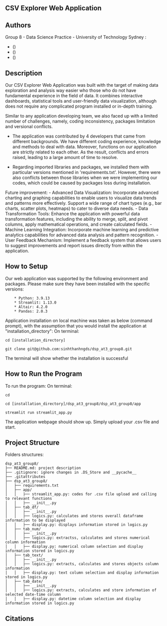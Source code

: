 ## CSV Explorer Web Application

## Authors
Group 8 - Data Science Practice - University of Technology Sydney : 
- <first and last name> (<UTS student id>)
- <first and last name> (<UTS student id>)
- <first and last name> (<UTS student id>)

## Description
<What your application does>
	Our CSV Explorer Web Application was built with the target of making data exploration and analysis way easier who those who do not have fundamental experience in the field of data. It combines interactive dashboards, statistical tools and user-friendly data visualization, although does not require any complicated program installed or in-depth training.

Similar to any application developing team, we also faced up with a limited number of challenges, namely, coding inconsistency, packages limitation and versional conflicts.

- The application was contributed by 4 developers that came from different backgrounds. We have different coding experience, knowledge and methods to deal with data. Moreover, functions on our application are strictly related to each other. As the result, conflicts and errors raised, leading to a large amount of time to resolve.

- Regarding imported libraries and packages, we installed them with particular versions mentioned in 'requirements.txt'. However, there were also conflicts between those libraries when we were implementing our codes, which could be caused by packages loss during installation.

Future improvement:
	- Advanced Data Visualization: Incorporate advanced charting and graphing capabilities to enable users to visualize data trends and patterns more effectively. Support a wide range of chart types (e.g., bar charts, scatter plots, heatmaps) to cater to diverse data needs.
	- Data Transformation Tools: Enhance the application with powerful data transformation features, including the ability to merge, split, and pivot columns, apply mathematical operations, and create calculated fields.
	- Machine Learning Integration: Incorporate machine learning and predictive analytics capabilities for advanced data analysis and pattern recognition.
	- User Feedback Mechanism: Implement a feedback system that allows users to suggest improvements and report issues directly from within the application.


## How to Setup
Our web application was supported by the following environment and packages. Please make sure they have been installed with the specific versions:
```
	* Python: 3.9.13
	* Streamlit: 1.13.0
	* Altair: 4.2.0
	* Pandas: 2.0.3
```
Application installation on local machine was taken as below (command prompt), with the assumption that you would install the application at "installation_directory":
On terminal:
```
cd [installation_directory]
```
```
git clone git@github.com:sinhthanhngds/dsp_at3_group8.git
```
The terminal will show whether the installation is successful


## How to Run the Program
To run the program:
On terminal:
```
cd
```
```
cd [installation_directory]/dsp_at3_group8/dsp_at3_group8/app
```
```
streamlit run streamlit_app.py
```
The application webpage should show up. Simply upload your .csv file and start.
## Project Structure
Folders structures:
```
dsp_at3_group8/
├── README.md: project description
├── .gitignore: ignore changes in .DS_Store and __pycache__
├── .gitattributes
├── dsp_at3_group8/
│   ├── requirements.txt
│   ├── app/
│   │	├── streamlit_app.py: codes for .csv file upload and calling to relevant functions
│   │	├── __init__.py
│   ├── tab_df/
│   │	├── __init__.py
│   │	├── logics.py: calculates and stores overall dataframe information to be displayed
│   │   ├── display.py: displays information stored in logics.py
│   ├── tab_num/
│   │	├── __init__.py
│   │	├── logics.py: extractss, calculates and stores numerical column information
│   │	├── display.py: numerical column selection and display information stored in logics.py
│   ├── tab_text/
│   │	├── __init__.py
│   │	├── logics.py: extracts, calculates and stores objects column information
│   │   ├── display.py: text column selection and display information stored in logics.py
│   ├── tab_date/
│   │	├── __init__.py
│   │	├── logics.py: extracts, calculates and store information of selected date-time column
│   │	├── display.py: datetime column selection and display information stored in logics.py
```



## Citations
<Mention authors and provide links code you source externally>
